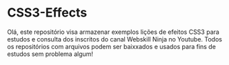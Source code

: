 # CSS3-Effects

Olá, este repositório visa armazenar exemplos lições de efeitos CSS3 para estudos e consulta dos inscritos do canal Webskill Ninja no Youtube. Todos os repositórios com arquivos podem ser baixxados e usados para fins de estudos sem problema algum!

